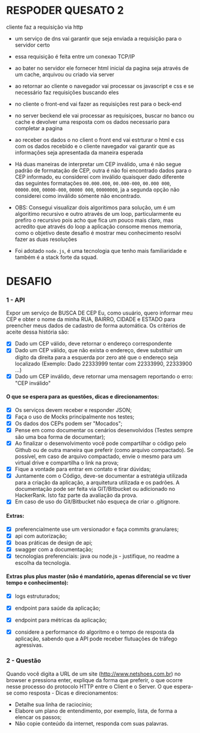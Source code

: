 # RESPODER QUESATO 2
cliente faz a requisição via http
- um serviço de dns vai garantir que seja enviada a requisição para o servidor certo
- essa requisição é feita entre um conexao TCP/IP
- ao bater no servidor ele fornecer html inicial da pagina seja através de um cache, arquivou ou criado via server
- ao retornar ao cliente o navegador vai processar os javascript e css e se necessário faz requisições buscando eles
- no cliente o front-end vai fazer as requisições rest para o beck-end
- no server beckend ele vai processar as requisiçoes,  buscar no banco ou cache e devolver uma resposta com os dados necessario para completar a pagina
- ao receber os dados o no client o front end vai estrturar o html e css com os dados recebido e o cliente navegador vai garantir que as informações seja apresentada da maneira esperada


- Há duas maneiras de interpretar um CEP inválido, uma é não segue padrão de formatação de CEP, outra é não foi encontrado dados para o CEP informado, eu considerei com  inválido quaisquer dado diferente das seguintes formatações `00.000.000`, `00.000-000`, `00.000 000`, `00000.000`, `00000-000`, `00000 000`, `00000000`, ja a segunda opção não considerei como inválido sómente não encontrado.
- OBS: Consegui visualizar dois algoritimos para solução, um é um algoritimo recursivo e outro através de um loop, particularmente eu prefiro o recursivo pois acho que fica um pouco mais claro, mas acredito que através do loop a aplicação consome menos memoria, como o objetivo deste desafio é mostrar meu conhecimento resolvi fazer as duas resoluções
- Foi adotado `node.js`, é uma tecnologia que tenho mais familiaridade e também é a stack forte da squad.

# DESAFIO

### 1 - API

Expor um serviço de BUSCA DE CEP
Eu, como usuário, quero informar meu CEP e obter o nome da minha
RUA, BAIRRO, CIDADE e ESTADO para preencher meus dados de cadastro de forma automática.
Os critérios de aceite dessa história são:
- [x] Dado um CEP válido, deve retornar o endereço correspondente
- [x] Dado um CEP válido, que não exista o endereço, deve substituir um dígito da direita para a esquerda por zero até que o endereço seja localizado (Exemplo: Dado 22333999 tentar com 22333990, 22333900 …)
- [x] Dado um CEP inválido, deve retornar uma mensagem reportando o erro: "CEP inválido"

#### O que se espera para as questões, dicas e direcionamentos:

- [x] Os serviços devem receber e responder JSON;
- [x] Faça o uso de Mocks principalmente nos testes;
- [x] Os dados dos CEPs podem ser "Mocados";
- [X] Pense em como documentar os cenários desenvolvidos (Testes sempre são uma boa forma de documentar);
- [x] Ao finalizar o desenvolvimento você pode compartilhar o código pelo Github ou de outra maneira que preferir (como arquivo compactado). Se possível, em caso de arquivo compactado, envie o mesmo para um virtual drive e compartilha o link na prova;
- [x] Fique a vontade para entrar em contato e tirar dúvidas;
- [x] Juntamente com o Código, deve-se documentar a estratégia utilizada para a criação da aplicação, a arquitetura utilizada e os padrões. A documentação pode ser feita via GIT/Bitbucket ou adicionado no HackerRank. Isto faz parte da avaliação da prova.
- [x] Em caso de uso do Git/Bitbucket não esqueça de criar o .gitignore.

#### Extras:

- [x] preferencialmente use um versionador e faça commits granulares;
- [x] api com autorização;
- [x] boas práticas de design de api;
- [x] swagger com a documentação;
- [x] tecnologias preferenciais: java ou node.js - justifique, no readme a escolha da tecnologia.

#### Extras plus plus master (não é mandatório, apenas diferencial se vc tiver tempo e conhecimento):
- [x] logs estruturados;
- [x] endpoint para saúde da aplicação;
- [x] endpoint para métricas da aplicação;
- [x] considere a performance do algoritmo e o tempo de resposta da aplicação, sabendo que a API  pode receber flutuações de tráfego agressivas.


### 2 - Questão

Quando você digita a URL de um site (http://www.netshoes.com.br) no browser e pressiona enter, explique da forma que preferir, o que ocorre nesse processo do protocolo HTTP entre o Client e o Server.
O que espera-se como resposta - Dicas e direcionamentos:
- Detalhe sua linha de raciocínio;
- Elabore um plano de entendimento, por exemplo, lista, de forma a elencar os passos;
- Não copie conteúdo da internet, responda com suas palavras.




